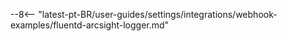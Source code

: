 --8<-- "latest-pt-BR/user-guides/settings/integrations/webhook-examples/fluentd-arcsight-logger.md"
